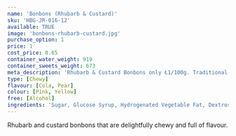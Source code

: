 ```yaml
---
name: 'Bonbons (Rhubarb & Custard)'
sku: 'HBG-JR-016-12'
available: TRUE
image: 'bonbons-rhubarb-custard.jpg'
purchase_option: 1
price: 1
cost_price: 0.65
container_water_weight: 919
container_sweets_weight: 673
meta_description: 'Rhubarb & Custard Bonbons only Ł1/100g. Traditional sweets and more at Humbugs Confectionery Store. Specialists in satisfying your sweet tooth!'
type: [Chewy]
flavour: [Cola, Pear]
colour: [Pink, Yellow]
free: [Alcohol]
ingredients: 'Sugar, Glucose Syrup, Hydrogenated Vegetable Fat, Dextrose, Sorbitol, Citric Acid, Gelatine, Emulsifier: E473, Colours: E120, E100'
---
```

Rhubarb and custard bonbons that are delightfully chewy and full of flavour.